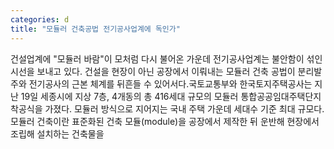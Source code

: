 ```yaml
---
categories: d
title: "모듈러 건축공법 전기공사업계에 독인가"
---
```

건설업계에 "모듈러 바람"이 모처럼 다시 불어온 가운데 전기공사업계는 불안함이 섞인 시선을 보내고 있다. 건설을 현장이 아닌 공장에서 이뤄내는 모듈러 건축 공법이 분리발주와 전기공사의 근본 체계를 뒤흔들 수 있어서다.국토교통부와 한국토지주택공사는 지난 19일 세종시에 지상 7층, 4개동의 총 416세대 규모의 모듈러 통합공공임대주택단지 착공식을 가졌다. 모듈러 방식으로 지어지는 국내 주택 가운데 세대수 기준 최대 규모다.모듈러 건축이란 표준화된 건축 모듈(module)을 공장에서 제작한 뒤 운반해 현장에서 조립해 설치하는 건축물을 